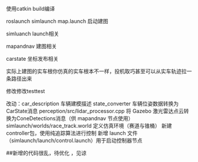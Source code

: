 使用catkin build编译

roslaunch simlaunch map.launch 启动建图

simluanch launch相关

mapandnav 建图相关

carstate 坐标发布相关


实际上建图的实车根你仿真的实车根本不一样，投机取巧甚至可以从实车轨迹拉一条路径出来


修改修改testtest



改动：car_description 车辆建模描述
state_converter  车辆位姿数据转换为CarState消息
perception/src/lidar_processor.cpp   将 Gazebo 激光雷达点云转换为ConeDetections消息（供 mapandnav 节点使用）
simlaunch/worlds/race_track.world   定义仿真环境（赛道与锥桶）
新建controller包，使用纯追踪算法进行控制
新增 launch 文件（simlaunch/launch/control.launch）用于启动控制器节点

##新增的代码很乱，待优化 ，见谅